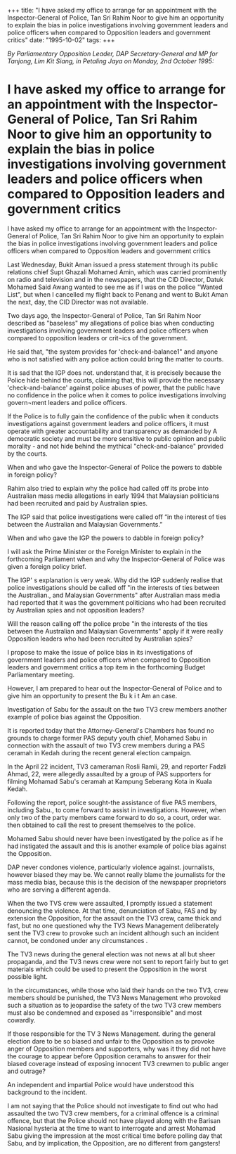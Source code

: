 +++ 
title: "I have asked my office to arrange for an appointment with the Inspector-General of Police, Tan Sri Rahim Noor to give him an opportunity to explain the bias in police investigations involving government leaders and police officers when compared to Opposition leaders and government critics"
date: "1995-10-02"
tags:
+++

_By Parliamentary Opposition Leader, DAP Secretary-General and MP for Tanjong, Lim Kit Siang, in Petaling Jaya on Monday, 2nd October 1995:_

# I have asked my office to arrange for an appointment with the Inspector-General of Police, Tan Sri Rahim Noor to give him an opportunity to explain the bias in police investigations involving government leaders and police officers when compared to Opposition leaders and government critics

I have asked my office to arrange for an appointment with the Inspector-General of Police, Tan Sri Rahim Noor to give him an opportunity to explain the bias in police investigations involving government leaders and police officers when compared to Opposition leaders and government critics</u>

Last Wednesday, Bukit Aman issued a press statement through its public relations chief Supt Ghazali Mohamed Amin, which was carried prominently on radio and television and in the newspapers, that the CID Director, Datuk Mohamed Said Awang wanted to see me as if I was on the police "Wanted List", but when I cancelled my flight back to Penang and went to Bukit Aman the next, day, the CID Director was not available.

Two days ago, the Inspector-General of Police, Tan Sri Rahim Noor described as "baseless" my allegations of police bias when conducting investigations involving government leaders and police officers when compared to opposition leaders or crit¬ics of the government. 

He said that, "the system provides for 'check-and-balance1" and anyone who is not satisfied with any police action could bring the matter to courts.

It is sad that the IGP does not. understand that, it is precisely because the Police hide behind the courts, claiming that, this will provide the necessary 'check-and-balance' against police abuses of power, that the public have no confidence in the police when it comes to police investigations involving govern¬ment leaders and police officers.

If the Police is to fully gain the confidence of the public when it conducts investigations against government leaders and police officers, it must operate with greater accountability and transparency as demanded by A democratic society and must be more sensitive to public opinion and public morality - and not hide behind the mythical "check-and-balance" provided by the courts.

When and who gave the Inspector-General of Police the powers to dabble in foreign policy?

Rahim also tried to explain why the police had called off its probe into Australian mass media allegations in early 1994 that Malaysian politicians had been recruited and paid by Australian spies.

The IGP said that police investigations were called off “in the interest of ties between the Australian and Malaysian Governments.”

When and who gave the IGP the powers to dabble in foreign policy?

I will ask the Prime Minister or the Foreign Minister to explain in the forthcoming Parliament when and why the Inspector-General of Police was given a foreign policy brief.

The IGP' s explanation is very weak. Why did the IGP suddenly realise that police investigations should be called off "in the interests of ties between the Australian., and Malaysian Governments" after Australian mass media had reported that it was the government politicians who had been recruited by Australian spies and not opposition leaders?

Will the reason calling off the police probe "in the interests of the ties between the Australian and Malaysian Governments" apply if it were really Opposition leaders who had been recruited by Australian spies?

I propose to make the issue of police bias in its investigations of government leaders and police officers when compared to Opposition leaders and government critics a top item in the forthcoming Budget Parliamentary meeting.

However, I am prepared to hear out the Inspector-General of Police and to give him an opportunity to present the Bu k i t  Am an  case.

Investigation of Sabu for the assault on the two TV3 crew members another example of police bias against the Opposition.

It is reported today that the Attorney-General's Chambers has found no grounds to charge former PAS deputy youth chief, Mohamed Sabu in connection with the assault of two TV3 crew members during a PAS ceramah in Kedah during the recent general election campaign.

In the April 22 incident, TV3 cameraman Rosli Ramli, 29, and reporter Fadzli Ahmad, 22, were allegedly assaulted by a group of PAS supporters for filming Mohamad Sabu's ceramah at Kampung Seberang Kota in Kuala Kedah.

Following the report, police sought-the assistance of five PAS members, including Sabu., to come forward to assist in investigations. However, when only two of the party members came forward to do so, a court, order war. then obtained to call the rest to present themselves to the police.

Mohamed Sabu should never have been investigated by the police as if he had instigated the assault and this is another example of police bias against the Opposition.

DAP never condones violence, particularly violence against. journalists, however biased they may be. We cannot really blame the journalists for the mass media bias, because this is the decision of the newspaper proprietors who are serving a different agenda.

When the two TVS crew were assaulted, I promptly issued a statement denouncing the violence.
At that time, denunciation of Sabu, FAS and by extension the Opposition, for the assault on the TV3 crew, came thick and fast, but no one questioned why the TV3 News Management deliberately sent the TV3 crew to provoke such an incident although such an incident cannot, be condoned under any circumstances .

The TV3 news during the general election was not news at all but sheer propaganda, and the TV3 news crew were not sent to report fairly but to get materials which could be used to present the Opposition in the worst possible light.

In the circumstances, while those who laid their hands on the two TV3, crew members should be punished, the TV3 News Management who provoked such a situation as to jeopardise the safety of the two TV3 crew members must also be condemned and exposed as "irresponsible" and most cowardly.

If those responsible for the TV 3 News Management. during the general election dare to be so biased and unfair to the Opposition as to provoke anger of Opposition members and supporters, why was it they did not have the courage to appear before Opposition ceramahs to answer for their biased coverage instead of exposing innocent TV3 crewmen to public anger and outrage?

An independent and impartial Police would have understood this background to the incident.

I am not saying that the Police should not investigate to find out who had assaulted the two TV3 crew members, for a criminal offence is a criminal offence, but that the Police should not have played along with the Barisan Nasional hysteria at the time to want to interrogate and arrest Mohamad Sabu giving the impression at the most critical time before polling day that Sabu, and by implication, the Opposition, are no different from gangsters!
 
